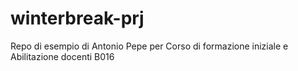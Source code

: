 # winterbreak-prj
Repo di esempio di Antonio Pepe per Corso di formazione iniziale e Abilitazione docenti B016
